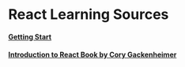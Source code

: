 # React Learning Sources

#### [Getting Start](https://github.com/vanbumi/CodeJournal/blob/master/react/getting-start.md)

#### [Introduction to React Book by Cory Gackenheimer](https://github.com/vanbumi/CodeJournal/blob/master/React/intro-to-react-book.md)


